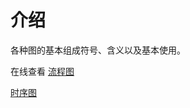 # 介绍

各种图的基本组成符号、含义以及基本使用。

在线查看
[流程图](https://viewer.diagrams.net/?tags=%7B%7D&highlight=0000ff&edit=_blank&layers=1&nav=1&title=%E6%B5%81%E7%A8%8B%E5%9B%BE.drawio#Uhttps%3A%2F%2Fraw.githubusercontent.com%2Fzhuoooo%2Fdesign-diagram%2Fmain%2F%25E8%25AE%25BE%25E8%25AE%25A1%25E8%2583%25BD%25E5%258A%259B%2F%25E6%25B5%2581%25E7%25A8%258B%25E5%259B%25BE.drawio)

[时序图](https://viewer.diagrams.net/?tags=%7B%7D&highlight=0000ff&edit=_blank&layers=1&nav=1&title=%E6%97%B6%E5%BA%8F%E5%9B%BE.drawio#Uhttps%3A%2F%2Fraw.githubusercontent.com%2Fzhuoooo%2Fdesign-diagram%2Fmain%2F%25E8%25AE%25BE%25E8%25AE%25A1%25E8%2583%25BD%25E5%258A%259B%2F%25E6%2597%25B6%25E5%25BA%258F%25E5%259B%25BE.drawio)